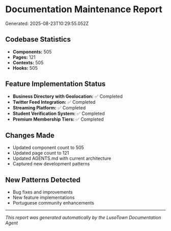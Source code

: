 # Documentation Maintenance Report
Generated: 2025-08-23T10:29:55.052Z

## Codebase Statistics
- **Components:** 505
- **Pages:** 121
- **Contexts:** 505
- **Hooks:** 505

## Feature Implementation Status
- **Business Directory with Geolocation:** ✅ Completed
- **Twitter Feed Integration:** ✅ Completed
- **Streaming Platform:** ✅ Completed
- **Student Verification System:** ✅ Completed
- **Premium Membership Tiers:** ✅ Completed

## Changes Made
- Updated component count to 505
- Updated page count to 121
- Updated AGENTS.md with current architecture
- Captured new development patterns

## New Patterns Detected
- Bug fixes and improvements
- New feature implementations
- Portuguese community enhancements

---
*This report was generated automatically by the LusoTown Documentation Agent*
